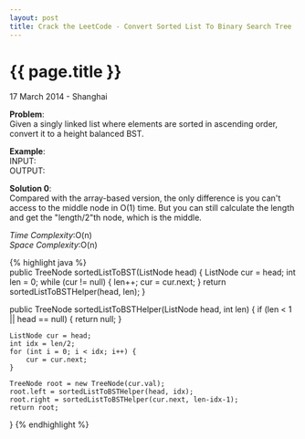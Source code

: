 ```yaml
---
layout: post
title: Crack the LeetCode - Convert Sorted List To Binary Search Tree
---
```


{{ page.title }}
================

<p class="meta">17 March 2014 - Shanghai </p>

**Problem**:   
Given a singly linked list where elements are sorted in ascending order, convert it to a height balanced BST.

**Example**:   
INPUT:   
OUTPUT:   

**Solution 0**:  
Compared with the array-based version, the only difference is you can't access to the middle node in O(1) time. But you can still calculate the length and get the "length/2"th node, which is the middle.

*Time Complexity*:O(n)  
*Space Complexity*:O(n)  

{% highlight java %}  
public TreeNode sortedListToBST(ListNode head) {
    ListNode cur = head;
    int len = 0;
    while (cur != null) {
        len++;
        cur = cur.next;
    }
    return sortedListToBSTHelper(head, len);
}

public TreeNode sortedListToBSTHelper(ListNode head, int len) {
    if (len < 1 || head == null) {
        return null;
    }

    ListNode cur = head;
    int idx = len/2;
    for (int i = 0; i < idx; i++) {
        cur = cur.next;
    }

    TreeNode root = new TreeNode(cur.val);
    root.left = sortedListToBSTHelper(head, idx);
    root.right = sortedListToBSTHelper(cur.next, len-idx-1);
    return root;
}
{% endhighlight %}
